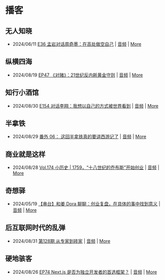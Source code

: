 # 播客

## 无人知晓
- 2024/06/11 [E36 孟岩对话周奇墨：在高处做空自己](https://www.xiaoyuzhoufm.com/episode/6667f31dc26e396a36eefe25) | [音频](https://dts-api.xiaoyuzhoufm.com/track/611719d3cb0b82e1df0ad29e/6667f31dc26e396a36eefe25/media.xyzcdn.net/ljJYPINg_uUnMMt8WMuIsiU41BZt.m4a) | [More](channels/%E6%97%A0%E4%BA%BA%E7%9F%A5%E6%99%93.md)

## 纵横四海
- 2024/08/19 [EP47 《对赌》：21世纪反内耗黄金守则](https://www.ximalaya.com/sound/749741255) | [音频](https://aod.cos.tx.xmcdn.com/storages/92b4-audiofreehighqps/DC/C9/GKwRIJEKl-neBVCTjQMCFEXE.m4a) | [More](channels/%E7%BA%B5%E6%A8%AA%E5%9B%9B%E6%B5%B7.md)

## 知行小酒馆
- 2024/08/30 [E154 对话李翔：我想以自己的方式被世界看到](https://www.xiaoyuzhoufm.com/episode/66d15603f96fa67c72491ec2) | [音频](https://dts-api.xiaoyuzhoufm.com/track/6013f9f58e2f7ee375cf4216/66d15603f96fa67c72491ec2/media.xyzcdn.net/lmw6fl0xZHu1XDACakdLpmNgPwdO.m4a) | [More](channels/%E7%9F%A5%E8%A1%8C%E5%B0%8F%E9%85%92%E9%A6%86.md)

## 半拿铁
- 2024/08/29 [番外 06： 这回半拿铁真的要讲西游记了](https://www.ximalaya.com/sound/752519914) | [音频](https://tk.wavpub.com/WPDL_fJekxAzncMbdkUVvSUTZxpyReDMTaqPTbECbWAaUbduYFzrZzTJcNqDpgc-a8.m4a) | [More](channels/%E5%8D%8A%E6%8B%BF%E9%93%81.md)

## 商业就是这样
- 2024/08/28 [Vol.174 小历史 | 1759，“十八世纪的乔布斯”开始创业](https://www.ximalaya.com/sound/752344466) | [音频](https://aod.cos.tx.xmcdn.com/storages/f6a1-audiofreehighqps/52/9E/GKwRIW4KpwoHAMPJEAMH8baY.m4a) | [More](channels/%E5%95%86%E4%B8%9A%E5%B0%B1%E6%98%AF%E8%BF%99%E6%A0%B7.md)

## 奇想驿
- 2024/05/19 [【串台】和姜 Dora 聊聊：创业复盘，在具体的事中找到意义](https://www.xiaoyuzhoufm.com/episode/664962d382b428eafd844366) | [音频](https://dts-api.xiaoyuzhoufm.com/track/6034daea97755b8fc9c66480/664962d382b428eafd844366/media.xyzcdn.net/llloyy2KoUURla1cgosxmkenwwHw.m4a) | [More](channels/%E5%A5%87%E6%83%B3%E9%A9%BF.md)

## 后互联网时代的乱弹
- 2024/08/31 [第128期 从专家到砖家](https://hosting.wavpub.cn/pie/ep128/) | [音频](https://tk.wavpub.com/WPDL_zwDHqcmdhuyVVrbCgBnspwQSuZPLMbdhnaQHLKkEbAAGwAqPKxaxwdyWnQ-74.mp3) | [More](channels/%E5%90%8E%E4%BA%92%E8%81%94%E7%BD%91%E6%97%B6%E4%BB%A3%E7%9A%84%E4%B9%B1%E5%BC%B9.md)

## 硬地骇客
- 2024/08/26 [EP74 Next.js 是否为独立开发者的首选框架？](https://www.xiaoyuzhoufm.com/episode/66cc711056bfd3907a37f4e0) | [音频](https://dts-api.xiaoyuzhoufm.com/track/640ee2438be5d40013fe4a87/66cc711056bfd3907a37f4e0/media.xyzcdn.net/lhOBXI-UlJHxCnEEKgovwTwIE52P.m4a) | [More](channels/%E7%A1%AC%E5%9C%B0%E9%AA%87%E5%AE%A2.md)

